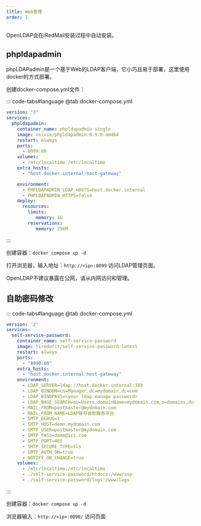 ```yaml
---
title: Web管理
order: 1
---
```


OpenLDAP会在iRedMail安装过程中自动安装。

## phpldapadmin

phpLDAPadmin是一个基于Web的LDAP客户端，它小巧且易于部署，这里使用docker的方式部署。

创建docker-compose.yml文件：

::: code-tabs#language
@tab docker-compose.yml

```yaml
version: "3"
services:
  phpldapadmin:
    container_name: phpldapadmin-single
    image: osixia/phpldapadmin:0.9.0-amd64
    restart: always
    ports:
      - 8099:80
    volumes:
      - /etc/localtime:/etc/localtime
    extra_hosts:
      - "host.docker.internal:host-gateway"

    environment:
      - PHPLDAPADMIN_LDAP_HOSTS=host.docker.internal
      - PHPLDAPADMIN_HTTPS=false
    deploy:
      resources:
        limits:
           memory: 1G
        reservations:
           memory: 256M
```

:::

创建容器：`docker compose up -d`

打开浏览器，输入地址：`http://<ip>:8099` 访问LDAP管理页面。

OpenLDAP不建议暴露在公网，请从内网访问和管理。

## 自助密码修改

::: code-tabs#language
@tab docker-compose.yml

```yaml
version: '2'
services:
  self-service-password:
    container_name: self-service-password
    image: tiredofit/self-service-password:latest
    restart: always
    ports:
      - "8090:80"
    extra_hosts:
      - "host.docker.internal:host-gateway"
    environment:
      - LDAP_SERVER=ldap://host.docker.internal:389
      - LDAP_BINDDN=cn=Manager,dc=mydomain,dc=com
      - LDAP_BINDPASS=<your ldap manage password>
      - LDAP_BASE_SEARCH=ou=Users,domainName=mydomain.com,o=domains,dc=mydomain,dc=com
      - MAIL_FROM=postmaster@mydomain.com
      - MAIL_FROM_NAME=LDAP账号自助服务平台
      - SMTP_DEBUG=1
      - SMTP_HOST=demo.mydomain.com
      - SMTP_USER=postmaster@mydomain.com
      - SMTP_PASS=demo@ici.com
      - SMTP_PORT=465
      - SMTP_SECURE_TYPE=tls
      - SMTP_AUTH_ON=true
      - NOTIFY_ON_CHANGE=true
    volumes:
      - /etc/localtime:/etc/localtime
      - ./self-service-password/htdocs:/www/ssp
      - ./self-service-password/logs:/www/logs
```

:::

创建容器：`docker compose up -d`

浏览器输入：`http://<ip>:8090/` 访问页面
